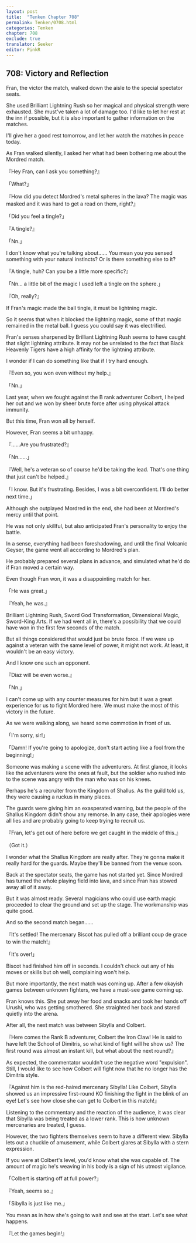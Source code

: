 ```yaml
---
layout: post
title:  "Tenken Chapter 708"
permalink: Tenken/0708.html
categories: Tenken
chapter: 708
exclude: true
translator: Seeker
editor: PinkR
---
```

<h2 id="ch708">708: Victory and Reflection</h2>

<p>Fran, the victor the match, walked down the aisle to the special spectator seats.</p>

<p>She used Brilliant Lightning Rush so her magical and physical strength were exhausted. She must've taken a lot of damage too. 
  I'd like to let her rest at the inn if possible, but it is also important to gather information on the matches.</p>

<p>I'll give her a good rest tomorrow, and let her watch the matches in peace today.</p>

<p>As Fran walked silently, I asked her what had been bothering me about the Mordred match.</p>

<p>『Hey Fran, can I ask you something?』</p>
<p>「What?」</p>
<p>『How did you detect Mordred's metal spheres in the lava? The magic was masked and it was hard to get a read on them, right?』</p>
<p>「Did you feel a tingle?」</p>
<p>『A tingle?』</p>
<p>「Nn.」</p>

<p>I don't know what you're talking about…… You mean you you sensed something with your natural instincts? Or is there something else to it?</p>

<p>『A tingle, huh? Can you be a little more specific?』</p>
<p>「Nn… a little bit of the magic I used left a tingle on the sphere.」</p>
<p>『Oh, really?』</p>

<p>If Fran's magic made the ball tingle, it must be lightning magic.</p>

<p>So it seems that when it blocked the lightning magic, some of that magic remained in the metal ball. I guess you could say it was electrified.</p>

<p>Fran's senses sharpened by Brilliant Lightning Rush seems to have caught that slight lightning attribute. 
  It may not be unrelated to the fact that Black Heavenly Tigers have a high affinity for the lightning attribute.</p>

<p>I wonder if I can do something like that if I try hard enough.</p>

<p>『Even so, you won even without my help.』</p>
<p>「Nn.」</p>

<p>Last year, when we fought against the B rank adventurer Colbert, I helped her out and we won by sheer brute force after using physical attack immunity.</p>

<p>But this time, Fran won all by herself.</p>

<p>However, Fran seems a bit unhappy.</p>

<p>『……Are you frustrated?』</p>
<p>「Nn……」</p>
<p>『Well, he's a veteran so of course he'd be taking the lead. That's one thing that just can't be helped.』</p>
<p>「I know. But it's frustrating. Besides, I was a bit overconfident. I'll do better next time.」</p>

<p>Although she outplayed Mordred in the end, she had been at Mordred's mercy until that point.</p>

<p>He was not only skillful, but also anticipated Fran's personality to enjoy the battle.</p>

<p>In a sense, everything had been foreshadowing, and until the final Volcanic Geyser, the game went all according to Mordred's plan.</p>

<p>He probably prepared several plans in advance, and simulated what he'd do if Fran moved a certain way.</p>

<p>Even though Fran won, it was a disappointing match for her.</p>

<p>「He was great.」</p>
<p>『Yeah, he was.』</p>

<p>Brilliant Lightning Rush, Sword God Transformation, Dimensional Magic, Sword-King Arts. If we had went all in, 
  there's a possibility that we could have won in the first few seconds of the match.</p>

<p>But all things considered that would just be brute force. If we were up against a veteran with the same level of power, 
  it might not work. At least, it wouldn't be an easy victory.</p>

<p>And I know one such an opponent.</p>

<p>『Diaz will be even worse.』</p>
<p>「Nn.」</p>

<p>I can't come up with any counter measures for him but it was a great experience for us to fight Mordred here. 
  We must make the most of this victory in the future.</p>

<p>As we were walking along, we heard some commotion in front of us.</p>

<p>「I'm sorry, sir!」</p>
<p>「Damn! If you're going to apologize, don't start acting like a fool from the beginning!」</p>

<p>Someone was making a scene with the adventurers. At first glance, it looks like the adventurers were the ones at fault, 
  but the soldier who rushed into to the scene was angry with the man who was on his knees.</p>

<p>Perhaps he's a recruiter from the Kingdom of Shallus. As the guild told us, they were causing a ruckus in many places.</p>

<p>The guards were giving him an exasperated warning, but the people of the Shallus Kingdom didn't show any remorse. 
  In any case, their apologies were all lies and are probably going to keep trying to recruit us.</p>

<p>『Fran, let's get out of here before we get caught in the middle of this.』</p>
<p>（Got it.）</p>

<p>I wonder what the Shallus Kingdom are really after. They're gonna make it really hard for the guards. Maybe they'll be banned from the venue soon.</p>

<p>Back at the spectator seats, the game has not started yet. Since Mordred has turned the whole playing field into lava, and since Fran has stowed away all of it away.</p>

<p>But it was almost ready. Several magicians who could use earth magic proceeded to clear the ground and set up the stage. The workmanship was quite good.</p>

<p>And so the second match began……</p>

<p>『It's settled! The mercenary Biscot has pulled off a brilliant coup de grace to win the match!』</p>
<p>「It's over!」</p>

<p>Biscot had finished him off in seconds. I couldn't check out any of his moves or skills but oh well, complaining won't help.</p>

<p>But more importantly, the next match was coming up. After a few okayish games between unknown fighters, we have a must-see game coming up.</p>

<p>Fran knows this. She put away her food and snacks and took her hands off Urushi, who was getting smothered. 
  She straighted her back and stared quietly into the arena.</p>

<p>After all, the next match was between Sibylla and Colbert.</p>

<p>『Here comes the Rank B adventurer, Colbert the Iron Claw! He is said to have left the School of Dimitris, 
  so what kind of fight will he show us? The first round was almost an instant kill, but what about the next round?』</p>

<p>As expected, the commentator wouldn't use the negative word "expulsion". Still, I would like to see how Colbert will 
  fight now that he no longer has the Dimitris style.</p>

<p>『Against him is the red-haired mercenary Sibylla! Like Colbert, Sibylla showed us an impressive first-round KO finishing the fight in the blink of an eye! 
  Let's see how close she can get to Colbert in this match!』</p>

<p>Listening to the commentary and the reaction of the audience, it was clear that Sibylla was being treated as a lower rank. 
  This is how unknown mercenaries are treated, I guess.</p>

<p>However, the two fighters themselves seem to have a different view. Sibylla lets out a chuckle of amusement, 
  while Colbert glares at Sibylla with a stern expression.</p>

<p>If you were at Colbert's level, you'd know what she was capable of. The amount of magic he's weaving in his body is a sign of his utmost vigilance.</p>

<p>「Colbert is starting off at full power?」</p>
<p>『Yeah, seems so.』</p>
<p>「Sibylla is just like me.」</p>

<p>You mean as in how she's going to wait and see at the start. Let's see what happens.</p>

<p>『Let the games begin!』</p>



